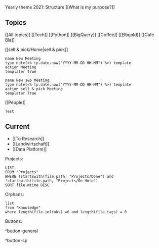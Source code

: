 Yearly theme 2021: Structure
[[What is my purpose?]]

## Topics
[[All topics]]
[[Tech]] [[Python]] [[BigQuery]]
[[Coffee]] [[Elbgold]] [[Cafe Bla]]

[[sell & pick/Home|sell & pick]]
```button
name New Meeting
type note(<% tp.date.now("YYYY-MM-DD HH-MM") %>) template
action Meeting
templater True
```
```button
name New s&p Meeting
type note(<% tp.date.now("YYYY-MM-DD HH-MM") %>) template
action sell & pick Meeting
templater True
```

[[People]]

```note-blue
Test
```

## Current
- [[To Research]]
- [[Landwirtschaft]]
- [[Data Platform]]

Projects:
```dataview
LIST
FROM "Projects"
WHERE !startswith(file.path, "Projects/Done") and !startswith(file.path, "Projects/On Hold")
SORT file.mtime DESC
```

Orphans:
```dataview
list
from "Knowledge"
where length(file.inlinks) =0 and length(file.tags) = 0
```



Buttons:

^button-general


^button-sp
